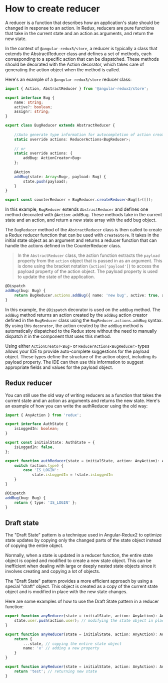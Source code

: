 # How to create reducer
A reducer is a function that describes how an application's state should be changed in response to an action.
In Redux, reducers are pure functions that take in the current state and an action as arguments, and return the new state.

In the context of `@angular-redux3/store`,
a reducer is typically a class that extends the AbstractReducer class and defines a set of methods,
each corresponding to a specific action that can be dispatched.
These methods should be decorated with the Action decorator,
which takes care of generating the action object when the method is called.

Here's an example of a `@angular-redux3/store` reducer class:
```typescript
import { Action, AbstractReducer } from '@angular-redux3/store';

export interface Bug {
    name: string;
    active?: boolean;
    assign?: string;
}

export class BugReducer extends AbstractReducer {
    
    //Auto generate type information for autocompletion of action creators in your reducer that inherit from `AbstractReducer`
    static override actions: ReducerActions<BugReducer>;
    
    // or 
    static override actions: {
        addBug: ActionCreator<Bug>
    };
    
    @Action
    addBug(state: Array<Bug>, payload: Bug) {
        state.push(payload);
    }
}

export const counterReducer = BugReducer.createReducer<Bug[]>([]);

```
In this example, `BugReducer` extends `AbstractReducer` and defines one method decorated with
`@Action`: addBug. These methods take in the current state and an action, and return a new state array with the add bug object.

The `BugReducer` method of the `AbstractReducer` class is then called to create a Redux reducer function that can be used with `createStore`. 
It takes in the initial state object as an argument and returns a reducer function that can handle the actions defined in the CounterReducer class.

> In the `AbstractReducer` class, the action function extracts the `payload` property from the `action` object that is passed in as an argument.
> This is done using the bracket notation (`action['payload']`) to access the payload property of the action object.
> The payload property is used to update the state of the application.

```typescript
@Dispatch
addBug(bug: Bug) {
    return BugReducer.actions.addBug({ name: 'new bug', active: true, assign: 'Jo' });
}
```

In this example, the `@Dispatch` decorator is used on the `addBug` method.
The `addBug` method returns an action created by the `addBug` action creator defined in the `BugReducer` class using the `BugReducer.actions.addBug` syntax.
By using this `decorator`, the action created by the `addBug` method is automatically dispatched to the Redux store without the need to manually dispatch it in the component that uses this method.

Using either `ActionCreator<Bug>` or `ReducerActions<BugReducer>` types allows your IDE to provide auto-complete suggestions for the payload object.
These types define the structure of the action object, including its payload property.
The IDE can then use this information to suggest appropriate fields and values for the payload object.

## Redux reducer
You can still use the old way of writing reducers as a function that takes the current state and an action as arguments and returns the new state.
Here's an example of how you can write the authReducer using the old way:

```typescript
import { AnyAction } from 'redux';

export interface AuthState {
    isLoggedIn: boolean;
}

export const initialState: AuthState = {
    isLoggedIn: false,
};

export function authReducer(state = initialState, action: AnyAction): AuthState {
    switch (action.type) {
        case 'IS_LOGIN':
            state.isLoggedIn = !state.isLoggedIn
    }
}
```

```typescript
@Dispatch
addBug(bug: Bug) {
    return { type: 'IS_LOGIN' };
}
```

## Draft state
The "Draft State" pattern is a technique used in Angular-Redux2 to optimize state
updates by copying only the changed parts of the state object instead of copying the entire object.

Normally, when a state is updated in a reducer function,
the entire state object is copied and modified to create a new state object.
This can be inefficient when dealing with large or deeply nested
state objects since it involves creating and copying a lot of objects.

The "Draft State" pattern provides a more efficient approach by using a special "draft" object.
This object is created as a copy of the current state object and is modified in place with the new state changes.

Here are some examples of how to use the Draft State pattern in a reducer function:
```typescript
export function anyReducer(state = initialState, action: AnyAction): AuthState {
    state.user.push(action.user); // modifying the state object in place
}
```

```typescript
export function anyReducer(state = initialState, action: AnyAction): AuthState {
    return {
        ...state, // copying the entire state object
        name: 'x' // adding a new property
    }
}
```

```typescript
export function anyReducer(state = initialState, action: AnyAction): AuthState {
    return 'test'; // returning new state
}
```

